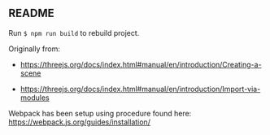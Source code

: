 ## README

Run ```$ npm run build``` to rebuild project.

Originally from:

* https://threejs.org/docs/index.html#manual/en/introduction/Creating-a-scene

* https://threejs.org/docs/index.html#manual/en/introduction/Import-via-modules

Webpack has been setup using procedure found here:
    https://webpack.js.org/guides/installation/
